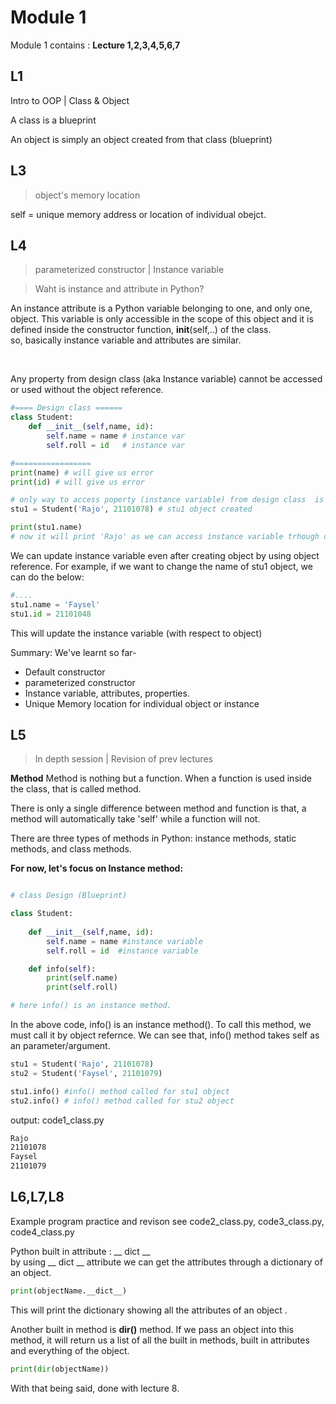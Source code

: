 # Module 1 
Module 1 contains : 
**Lecture 1,2,3,4,5,6,7**

## L1

Intro to OOP | Class & Object

A class is a blueprint

An object is simply an object created from that class (blueprint)




## L3

>object's memory location

self = unique memory address or location of individual obejct.





## L4
> parameterized constructor | Instance variable


> Waht is instance and attribute in Python?  

An instance attribute is a Python variable belonging to one, and only one, object. This variable is only accessible in the scope of this object and it is defined inside the constructor function, __init__(self,..) of the class.  
so, basically instance variable and attributes are similar.

<br>

Any property from design class (aka Instance variable) cannot be accessed or used without the object reference. 

```py
#==== Design class ======
class Student: 
    def __init__(self,name, id):
        self.name = name # instance var
        self.roll = id   # instance var

#=================
print(name) # will give us error
print(id) # will give us error

# only way to access poperty (instance variable) from design class  is through object reference.
stu1 = Student('Rajo', 21101078) # stu1 object created

print(stu1.name)
# now it will print 'Rajo' as we can access instance variable trhough object reference 


```

We can update instance variable even after creating object by using object reference. 
For example, if we want to change the name of stu1 object, we can do the below:
```py
#....
stu1.name = 'Faysel'
stu1.id = 21101048

```
This will update the instance variable (with respect to object)


Summary: We've learnt so far-   
* Default constructor 
* parameterized constructor
* Instance variable, attributes, properties.
* Unique Memory location for individual object or instance


## L5
> In depth session | Revision of prev lectures

**Method**
Method is nothing but a function. When a function is used inside the class, that is called method. 

There is only a single difference between method and function is that, a method will automatically take 'self' while a function will not. 

There are three types of methods in Python: instance methods, static methods, and class methods.

**For now, let's focus on Instance method:**

```py

# class Design (Blueprint)

class Student: 
    
    def __init__(self,name, id):
        self.name = name #instance variable
        self.roll = id  #instance variable

    def info(self):
        print(self.name)
        print(self.roll)

# here info() is an instance method.
```
In the above code, info() is an instance method(). To call this method, we must call it by object refernce. We can see that, info() method takes self as an parameter/argument.

```py
stu1 = Student('Rajo', 21101078)
stu2 = Student('Faysel', 21101079)

stu1.info() #info() method called for stu1 object
stu2.info() # info() method called for stu2 object
```
output:
code1_class.py

```cmd
Rajo
21101078
Faysel
21101079
```


## L6,L7,L8
Example program practice and revison
see code2_class.py, code3_class.py, code4_class.py


Python built in attribute : 
__ dict __   
by using __ dict __ attribute we can get the attributes through a dictionary of an object.

```py
print(objectName.__dict__)
```
This will print the dictionary showing all the attributes of an object .

Another built in method is **dir()** method. 
If we pass an object into this method, it will return us a list of all the built in methods, built in attributes and everything of the object.

```py
print(dir(objectName))
```

With that being said, done with lecture 8.



